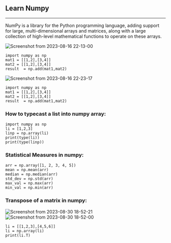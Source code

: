 ## Learn Numpy
<hr>
NumPy is a library for the Python programming language, adding support for large, multi-dimensional arrays and matrices, 
along with a large collection of high-level mathematical functions to operate on these arrays.


![Screenshot from 2023-08-16 22-13-00](https://github.com/chanakyavasantha/DATA-SCIENCE/assets/93817654/02cca0c7-24c7-45d4-ab66-ea5e613c72be)

```
import numpy as np
mat1 = [[1,2],[3,4]]
mat2 = [[1,2],[3,4]]
result  = np.add(mat1,mat2)
````

![Screenshot from 2023-08-16 22-23-17](https://github.com/chanakyavasantha/DATA-SCIENCE/assets/93817654/d2485e60-2a49-40ca-9cea-d321a1848d34)
```
import numpy as np
mat1 = [[1,2],[3,4]]
mat2 = [[1,2],[3,4]]
result  = np.add(mat1,mat2)
```

### How to typecast a list into numpy array:
```
import numpy as np
li = [1,2,3]
linp = np.array(li)
print(type(li))
print(type(linp))
```
### Statistical Measures in numpy:
```
arr = np.array([1, 2, 3, 4, 5])
mean = np.mean(arr)
median = np.median(arr)
std_dev = np.std(arr)
max_val = np.max(arr)
min_val = np.min(arr)
```
### Transpose of a matrix in numpy:
![Screenshot from 2023-08-30 18-52-21](https://github.com/chanakyavasantha/DATA-SCIENCE/assets/93817654/1a8f2ffb-0942-4868-b41a-95d87ba47267)
![Screenshot from 2023-08-30 18-52-00](https://github.com/chanakyavasantha/DATA-SCIENCE/assets/93817654/8ee46946-f030-4bf9-aed9-2bbbf29a5818)
```
li = [[1,2,3],[4,5,6]]
li = np.array(li)
print(li.T)
```




